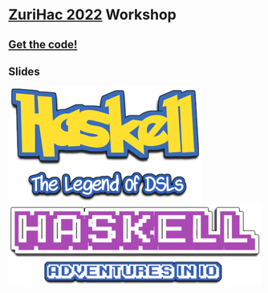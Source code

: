 # [ZuriHac 2022](https://zfoh.ch/zurihac2022/) Workshop

## [Get the code!](https://github.com/serras/zurihac-workshop/releases)

## Slides

[![The Legend of DSLs](img/session1.png)](http://serras.github.io/zurihac-workshop/session1) [![Adventures in IO](img/session2.png)](http://serras.github.io/zurihac-workshop/session2)
